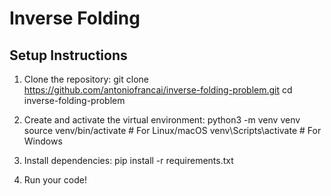 # Inverse Folding 

## Setup Instructions

1. Clone the repository:
   git clone https://github.com/antoniofrancai/inverse-folding-problem.git
   cd inverse-folding-problem

2. Create and activate the virtual environment:
  python3 -m venv venv
  source venv/bin/activate  # For Linux/macOS
  venv\Scripts\activate     # For Windows

3. Install dependencies:
  pip install -r requirements.txt

4. Run your code!

